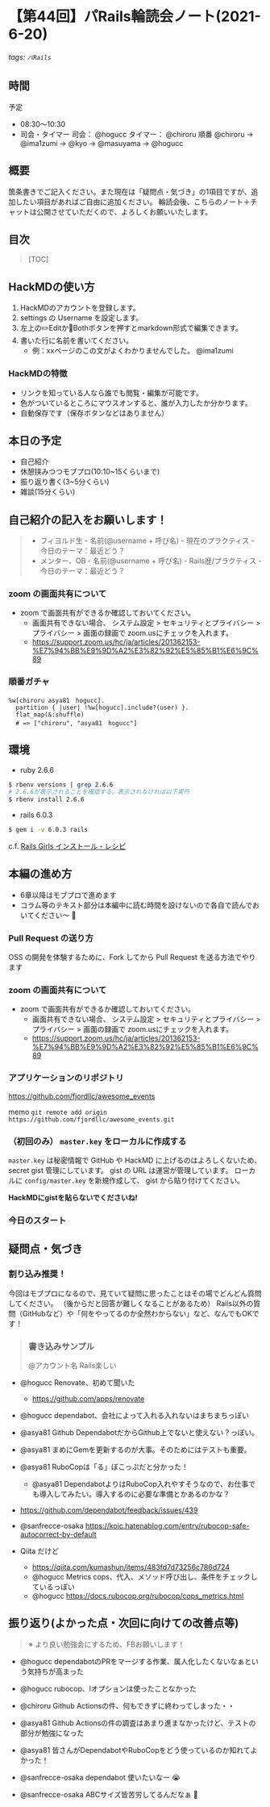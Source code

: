 # 【第44回】パRails輪読会ノート(2021-6-20)
###### tags: `パRails`
## 時間
予定
- 08:30〜10:30
- 司会・タイマー
司会： @hogucc
タイマー： @chiroru 
順番 @chiroru → @ima1zumi → @kyo → @masuyama → @hogucc

## 概要
箇条書きでご記入ください。また現在は「疑問点・気づき」の1項目ですが、追加したい項目があればご自由に追加ください。
輪読会後、こちらのノート＋チャットは公開させていただくので、よろしくお願いいたします。

## 目次
> [TOC]

## HackMDの使い方
1. HackMDのアカウントを登録します。
2. settings の Username を設定します。
3. 左上の✏️Editか📖Bothボタンを押すとmarkdown形式で編集できます。
4. 書いた行に名前を書いてください。
    - 例：xxページのこの文がよくわかりませんでした。 @ima1zumi 

### HackMDの特徴
- リンクを知っている人なら誰でも閲覧・編集が可能です。
- 色がついているところにマウスオンすると、誰が入力したか分かります。
- 自動保存です（保存ボタンなどはありません）

## 本日の予定
- 自己紹介
- 休憩挟みつつモブプロ(10:10~15くらいまで)
- 振り返り書く(3~5分くらい)
- 雑談(15分くらい)


## 自己紹介の記入をお願いします！
> - フィヨルド生
    - 名前(@username + 呼び名)
    - 現在のプラクティス 
    - 今日のテーマ：最近どう？
> - メンター、OB
    - 名前(@username + 呼び名)
    - Rails歴/プラクティス
    - 今日のテーマ：最近どう？
 

### zoom の画面共有について

- zoom で画面共有ができるか確認しておいてください。
    - 画面共有できない場合、 システム設定 > セキュリティとプライバシー > プライバシー > 画面の録画で zoom.usにチェックを入れます。
    - https://support.zoom.us/hc/ja/articles/201362153-%E7%94%BB%E9%9D%A2%E3%82%92%E5%85%B1%E6%9C%89

### 順番ガチャ

```ruby=
%w[chiroru asya81　hogucc].
  partition { |user| !%w[hogucc].include?(user) }.
  flat_map(&:shuffle)
  # => ["chiroru", "asya81　hogucc"]
```


## 環境

- ruby 2.6.6

```bash
$ rbenv versions | grep 2.6.6
# 2.6.6が表示されることを確認する。表示されなければ以下実行
$ rbenv install 2.6.6
```

- rails 6.0.3
```bash
$ gem i -v 6.0.3 rails
```

c.f. [Rails Girls インストール・レシピ](https://railsgirls.jp/install)

## 本編の進め方

- 6章以降はモブプロで進めます
- コラム等のテキスト部分は本編中に読む時間を設けないので各自で読んでおいてください〜 :pray: 

### Pull Request の送り方

OSS の開発を体験するために、Fork してから Pull Request を送る方法でやります

### zoom の画面共有について

- zoom で画面共有ができるか確認しておいてください。
    - 画面共有できない場合、 システム設定 > セキュリティとプライバシー > プライバシー > 画面の録画で zoom.usにチェックを入れます。
    - https://support.zoom.us/hc/ja/articles/201362153-%E7%94%BB%E9%9D%A2%E3%82%92%E5%85%B1%E6%9C%89

### アプリケーションのリポジトリ

https://github.com/fjordllc/awesome_events

memo
`git remote add origin https://github.com/fjordllc/awesome_events.git`

### （初回のみ） `master.key` をローカルに作成する
`master.key` は秘密情報で GitHub や HackMD に上げるのはよろしくないため、 secret gist 管理にしています。 gist の URL は運営が管理しています。
ローカルに `config/master.key` を新規作成して、 gist から貼り付けてください。

**HackMDにgistを貼らないでくださいね!**

### 今日のスタート

## 疑問点・気づき

### 割り込み推奨！
今回はモブプロになるので、見ていて疑問に思ったことはその場でどんどん質問してください。
（後からだと回答が難しくなることがあるため）
Rails以外の質問（GitHubなど）や「何をやってるのか全然わからない」など、なんでもOKです！

>### 書き込みサンプル
>@アカウント名 Rails楽しい

- @hogucc Renovate、初めて聞いた
    - https://github.com/apps/renovate
- @hogucc dependabot、会社によって入れる入れないはまちまちっぽい

- @asya81 Github DependabotだからGithub上でないと使えない？っぽい。
- @asya81 まめにGemを更新するのが大事。そのためにはテストも重要。
- @asya81 RuboCopは「る」ぼこっぷだと分かった！
    - @asya81 DependabotよりはRuboCop入れやすそうなので、お仕事でも導入してみたい。導入するのに必要な準備とかあるのかな？

- https://github.com/dependabot/feedback/issues/439

- @sanfrecce-osaka https://koic.hatenablog.com/entry/rubocop-safe-autocorrect-by-default

- Qiita だけど
  - https://qiita.com/kumashun/items/483fd7d73256c786d724
  - @hogucc Metrics cops、代入、メソッド呼び出し、条件をチェックしているっぽい
  - @hogucc https://docs.rubocop.org/rubocop/cops_metrics.html

## 振り返り(よかった点・次回に向けての改善点等)
>※ より良い勉強会にするため、FBお願いします！

- @hogucc dependabotのPRをマージする作業、属人化したくないなぁという気持ちが高まった
- @hogucc rubocop、lオプションは使ったことなかった

- @chiroru Github Actionsの件、何もできずに終わってしまった・・

- @asya81 Github Actionsの件の調査はあまり進まなかったけど、テストの部分が勉強になった
- @asya81 皆さんがDependabotやRuboCopをどう使っているのか知れてよかった！

- @sanfrecce-osaka dependabot 使いたいなー :sob:

- @sanfrecce-osaka ABCサイズ皆苦労してるんだなぁ :eyes: 